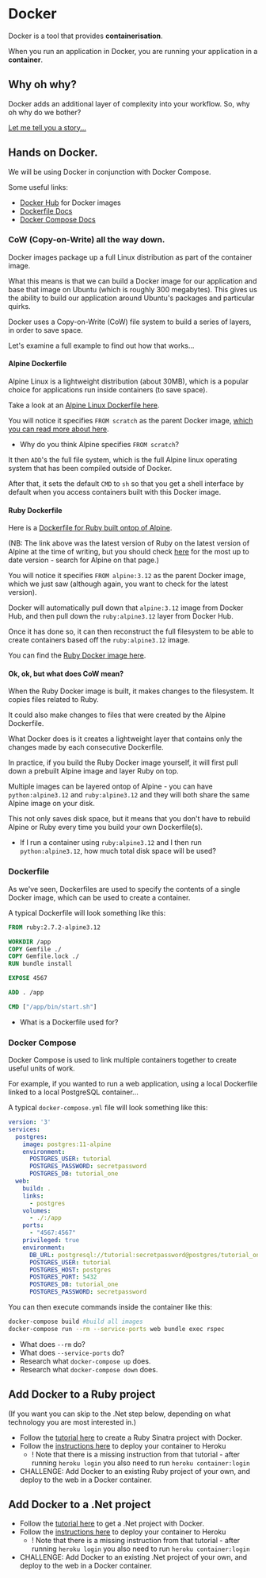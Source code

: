 # Docker

Docker is a tool that provides **containerisation**. 

When you run an application in Docker, you are running your application in a **container**.

## Why oh why?

Docker adds an additional layer of complexity into your workflow. So, why oh why do we bother?

[Let me tell you a story...](./story.md)

## Hands on Docker.

We will be using Docker in conjunction with Docker Compose.

Some useful links:

* [Docker Hub](https://hub.docker.com/) for Docker images
* [Dockerfile Docs](https://docs.docker.com/engine/reference/builder/) 
* [Docker Compose Docs](https://docs.docker.com/compose/compose-file/)

### CoW (Copy-on-Write) all the way down.

Docker images package up a full Linux distribution as part of the container image.

What this means is that we can build a Docker image for our application and base that image on Ubuntu (which is roughly 300 megabytes).
This gives us the ability to build our application around Ubuntu's packages and particular quirks.

Docker uses a Copy-on-Write (CoW) file system to build a series of layers, in order to save space.

Let's examine a full example to find out how that works...

#### Alpine Dockerfile

Alpine Linux is a lightweight distribution (about 30MB), which is a popular choice for applications run inside containers (to save space).

Take a look at an [Alpine Linux Dockerfile here](https://github.com/gliderlabs/docker-alpine/blob/master/versions/library-3.9/x86_64/Dockerfile).

You will notice it specifies `FROM scratch` as the parent Docker image, [which you can read more about here](https://hub.docker.com/_/scratch/).

* Why do you think Alpine specifies `FROM scratch`?

It then `ADD`'s the full file system, which is the full Alpine linux operating system that has been compiled outside of Docker.

After that, it sets the default `CMD` to `sh` so that you get a shell interface by default when you access containers built with this Docker image.

#### Ruby Dockerfile

Here is a [Dockerfile for Ruby built ontop of Alpine](https://github.com/docker-library/ruby/blob/5a4e2d8d9fae6681ac3e2344eac547f0e2cdc598/2.7/alpine3.12/Dockerfile).

(NB: The link above was the latest version of Ruby on the latest version of Alpine at the time of writing, but you should check [here](https://hub.docker.com/_/ruby) for the most up to date version - search for Alpine on that page.)

You will notice it specifies `FROM alpine:3.12` as the parent Docker image, which we just saw (although again, you want to check for the latest version).

Docker will automatically pull down that `alpine:3.12` image from Docker Hub, and then pull down the `ruby:alpine3.12` layer from Docker Hub.

Once it has done so, it can then reconstruct the full filesystem to be able to create containers based off the `ruby:alpine3.12` image.

You can find the [Ruby Docker image here](https://hub.docker.com/_/ruby/).

#### Ok, ok, but what does CoW mean?

When the Ruby Docker image is built, it makes changes to the filesystem. It copies files related to Ruby.

It could also make changes to files that were created by the Alpine Dockerfile.

What Docker does is it creates a lightweight layer that contains only the changes made by each consecutive Dockerfile.

In practice, if you build the Ruby Docker image yourself, it will first pull down a prebuilt Alpine image and layer Ruby on top.

Multiple images can be layered ontop of Alpine - you can have `python:alpine3.12` and `ruby:alpine3.12` and they will both share the same Alpine image on your disk.

This not only saves disk space, but it means that you don't have to rebuild Alpine or Ruby every time you build your own Dockerfile(s).

* If I run a container using `ruby:alpine3.12` and I then run `python:alpine3.12`, how much total disk space will be used?

### Dockerfile

As we've seen, Dockerfiles are used to specify the contents of a single Docker image, which can be used to create a container.

A typical Dockerfile will look something like this:

```Dockerfile
FROM ruby:2.7.2-alpine3.12

WORKDIR /app
COPY Gemfile ./
COPY Gemfile.lock ./
RUN bundle install

EXPOSE 4567

ADD . /app

CMD ["/app/bin/start.sh"]
```

* What is a Dockerfile used for?

### Docker Compose

Docker Compose is used to link multiple containers together to create useful units of work.

For example, if you wanted to run a web application, using a local Dockerfile linked to a local PostgreSQL container...

A typical `docker-compose.yml` file will look something like this:

```yaml
version: '3'
services:
  postgres:
    image: postgres:11-alpine
    environment:
      POSTGRES_USER: tutorial
      POSTGRES_PASSWORD: secretpassword
      POSTGRES_DB: tutorial_one
  web:
    build: .
    links: 
      - postgres
    volumes:
      - ./:/app
    ports:
      - "4567:4567"
    privileged: true
    environment:
      DB_URL: postgresql://tutorial:secretpassword@postgres/tutorial_one
      POSTGRES_USER: tutorial
      POSTGRES_HOST: postgres
      POSTGRES_PORT: 5432
      POSTGRES_DB: tutorial_one
      POSTGRES_PASSWORD: secretpassword
```

You can then execute commands inside the container like this:

```bash
docker-compose build #build all images
docker-compose run --rm --service-ports web bundle exec rspec
```

* What does `--rm` do?
* What does `--service-ports` do?
* Research what `docker-compose up` does.
* Research what `docker-compose down` does.

## Add Docker to a Ruby project

(If you want you can skip to the .Net step below, depending on what technology you are most interested in.)

* Follow the [tutorial here](https://www.codewithjason.com/dockerize-sinatra-application/) to create a Ruby Sinatra project with Docker.
* Follow the [instructions here](https://devcenter.heroku.com/articles/container-registry-and-runtime) to deploy your container to Heroku
    * ! Note that there is a missing instruction from that tutorial - after running `heroku login` you also need to run `heroku container:login`
* CHALLENGE: Add Docker to an existing Ruby project of your own, and deploy to the web in a Docker container.

## Add Docker to a .Net project

* Follow the [tutorial here](https://docs.microsoft.com/en-us/dotnet/core/docker/build-container?tabs=windows) to get a .Net project with Docker.
* Follow the [instructions here](https://devcenter.heroku.com/articles/container-registry-and-runtime) to deploy your container to Heroku
    * ! Note that there is a missing instruction from that tutorial - after running `heroku login` you also need to run `heroku container:login`
* CHALLENGE: Add Docker to an existing .Net project of your own, and deploy to the web in a Docker container.
